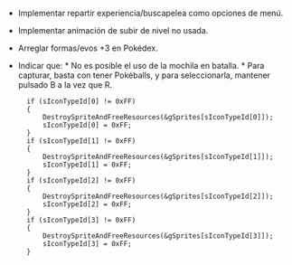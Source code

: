 - Implementar repartir experiencia/buscapelea como opciones de menú.
- Implementar animación de subir de nivel no usada.
- Arreglar formas/evos +3 en Pokédex.
- Indicar que: * No es posible el uso de la mochila en batalla.
               * Para capturar, basta con tener Pokéballs, y para seleccionarla, mantener pulsado B a la vez que R.

        if (sIconTypeId[0] != 0xFF)
        {
            DestroySpriteAndFreeResources(&gSprites[sIconTypeId[0]]);
            sIconTypeId[0] = 0xFF;
        }
        if (sIconTypeId[1] != 0xFF)
        {
            DestroySpriteAndFreeResources(&gSprites[sIconTypeId[1]]);
            sIconTypeId[1] = 0xFF;
        }
        if (sIconTypeId[2] != 0xFF)
        {
            DestroySpriteAndFreeResources(&gSprites[sIconTypeId[2]]);
            sIconTypeId[2] = 0xFF;
        }
        if (sIconTypeId[3] != 0xFF)
        {
            DestroySpriteAndFreeResources(&gSprites[sIconTypeId[3]]);
            sIconTypeId[3] = 0xFF;
        }
